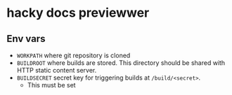 # hacky docs previewwer

## Env vars

* `WORKPATH` where git repository is cloned
* `BUILDROOT` where builds are stored. This directory should be shared with HTTP static content server.
* `BUILDSECRET` secret key for triggering builds at `/build/<secret>`.
  * This must be set
